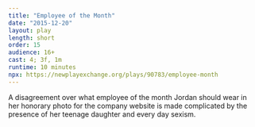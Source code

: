 ```yaml
---
title: "Employee of the Month"
date: "2015-12-20"
layout: play
length: short
order: 15
audience: 16+
cast: 4; 3f, 1m
runtime: 10 minutes
npx: https://newplayexchange.org/plays/90783/employee-month
---
```


A disagreement over what employee of the month Jordan should wear in her honorary photo for the company website is made complicated by the presence of her teenage daughter and every day sexism.

